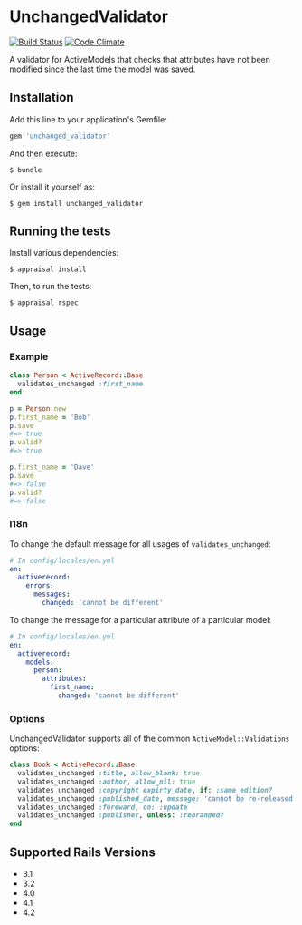 # UnchangedValidator

[![Build Status](https://travis-ci.org/petedmarsh/unchanged_validator.png)](https://travis-ci.org/petedmarsh/unchanged_validator)
[![Code Climate](https://codeclimate.com/github/petedmarsh/unchanged_validator/badges/gpa.svg)](https://codeclimate.com/github/petedmarsh/unchanged_validator)

A validator for ActiveModels that checks that attributes have not been
modified since the last time the model was saved.

## Installation

Add this line to your application's Gemfile:

```ruby
gem 'unchanged_validator'
```

And then execute:

    $ bundle

Or install it yourself as:

    $ gem install unchanged_validator

## Running the tests

Install various dependencies:

    $ appraisal install
    
Then, to run the tests:

    $ appraisal rspec

## Usage

### Example

```ruby
class Person < ActiveRecord::Base
  validates_unchanged :first_name
end

p = Person.new
p.first_name = 'Bob'
p.save
#=> true
p.valid?
#=> true

p.first_name = 'Dave'
p.save
#=> false
p.valid?
#=> false
```

### I18n

To change the default message for all usages of `validates_unchanged`:

```yaml
# In config/locales/en.yml
en:
  activerecord:
    errors:
      messages:
        changed: 'cannot be different'
```

To change the message for a particular attribute of a particular model:

```yaml
# In config/locales/en.yml
en:
  activerecord:
    models:
      person:
        attributes:
          first_name:
            changed: 'cannot be different'
```

### Options

UnchangedValidator supports all of the common `ActiveModel::Validations` options:

```ruby
class Book < ActiveRecord::Base
  validates_unchanged :title, allow_blank: true
  validates_unchanged :author, allow_nil: true
  validates_unchanged :copyright_expirty_date, if: :same_edition?
  validates_unchanged :published_date, message: 'cannot be re-released'
  validates_unchanged :foreward, on: :update
  validates_unchanged :publisher, unless: :rebranded?
end
```
## Supported Rails Versions

* 3.1
* 3.2
* 4.0
* 4.1
* 4.2
